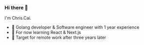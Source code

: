 ### Hi there 👋

I'm Chris.Cai.

- 🔭 Golang developer & Software engineer with 1 year experience
- 🌱 For now learning React & Next.js 
- 👯 Target for remote work after three years later
